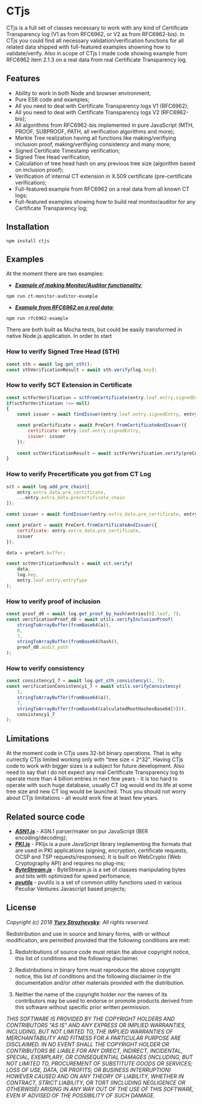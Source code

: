 # CTjs

CTjs is a full set of classes necessary to work with any kind of Certificate Transparency log (V1 as from RFC6962, or V2 as from RFC6962-bis). In CTjs you could find all necessary validation/verification functions for all related data shipped with full-featured examples showning how to validate/verify. Also in scope of CTjs I made code showing example from RFC6962 item 2.1.3 on a real data from real Certificate Transparency log.  

## Features

* Ability to work in both Node and browser environment;
* Pure ES6 code and examples;
* All you need to deal with Certificate Transparency logs V1 (RFC6962);
* All you need to deal with Certificate Transparency logs V2 (RFC6962-bis);
* All algorithms from RFC6962-bis implemented in pure JavaScript (MTH, PROOF, SUBPROOF, PATH, all verification algorithms and more);
* Merkle Tree realization having all functions like making/verifiying inclusion proof, making/verifiying consistency and many more;
* Signed Certificate Timestamp verification;
* Signed Tree Head verification;
* Calculation of tree head hash on any previous tree size (algorithm based on inclusion proof);
* Verification of internal CT extension in X.509 certificate (pre-certificate verification);
* Full-featured example from RFC6962 on a real data from all known CT logs;
* Full-featured examples showing how to build real monitor/auditor for any Certificate Transparency log;

## Installation

```console
npm install ctjs
```

## Examples

At the moment there are two examples:
* [_**Example of making Monitor/Auditor functionality**_](https://github.com/YuryStrozhevsky/CTjs/tree/master/examples/ct-monitor-auditor-example);
```console
npm run ct-monitor-auditor-example
```
* [_**Example from RFC6962 on a real data**_](https://github.com/YuryStrozhevsky/CTjs/tree/master/examples/rfc6962-example);
```console
npm run rfc6962-example
```

There are both built as Mocha tests, but could be easily transformed in native Node.js application. In order to start  

### How to verify Signed Tree Head (STH)

```javascript
const sth = await log.get_sth();
const sthVerificationResult = await sth.verify(log.key);
```

### How to verify SCT Extension in Certificate

```javascript
const sctForVerification = sctFromCertificate(entry.leaf.entry.signedEntry, sct.logID);
if(sctForVerification !== null)
{
    const issuer = await findIssuer(entry.leaf.entry.signedEntry, entry.extra_data);

    const preCertificate = await PreCert.fromCertificateAndIssuer({
        certificate: entry.leaf.entry.signedEntry,
        issuer: issuer
    });
    
    const sctVerificationResult = await sctForVerification.verify(preCertificate.buffer, log.key, LogEntryType.constants("precert_entry"));
}
```

### How to verify Precertificate you got from CT Log

```javascript
sct = await log.add_pre_chain([
    entry.extra_data.pre_certificate,
    ...entry.extra_data.precertificate_chain
]);

const issuer = await findIssuer(entry.extra_data.pre_certificate, entry.extra_data.precertificate_chain);

const preCert = await PreCert.fromCertificateAndIssuer({
    certificate: entry.extra_data.pre_certificate,
    issuer
});

data = preCert.buffer;

const sctVerificationResult = await sct.verify(
    data,
    log.key,
    entry.leaf.entry.entryType
);
```

### How to verify proof of inclusion

```javascript
const proof_d0 = await log.get_proof_by_hash(entries[0].leaf, 7);
const verificationProof_d0 = await utils.verifyInclusionProof(
    stringToArrayBuffer(fromBase64(a)),
    0,
    7,
    stringToArrayBuffer(fromBase64(hash)),
    proof_d0.audit_path
);
```

### How to verify consistency

```javascript
const consistency1_7 = await log.get_sth_consistency(1, 7);
const verificationConsistency1_7 = await utils.verifyConsistency(
    1,
    stringToArrayBuffer(fromBase64(a)),
    7,
    stringToArrayBuffer(fromBase64(calculatedRootHashesBase64[5])),
    consistency1_7
);
```

## Limitations

At the moment code in CTjs uses 32-bit binary operations. That is why currectly CTjs limited working only with "tree size < 2^32". Having CTjs code to work with bigger sizes is a subject for future development. Also need to say that I do not expect any real Certificate Transparency log to operate more than 4 billion entries in next few years - it is too hard to operate with such huge database, usually CT log would end its life at some tree size and new CT log would be launched.  Thus you should not worry about CTjs limitations - all would work fine at least few years.

## Related source code

* [_**ASN1.js**_](https://github.com/PeculiarVentures/ASN1.js) - ASN.1 parser/maker on pur JavaScript (BER encoding/decoding);
* [_**PKI.js**_](https://github.com/PeculiarVentures/PKI.js) - PKIjs is a pure JavaScript library implementing the formats that are used in PKI applications (signing, encryption, certificate requests, OCSP and TSP requests/responses). It is built on WebCrypto (Web Cryptography API) and requires no plug-ins;
* [_**ByteStream.js**_](https://github.com/PeculiarVentures/ByteStream.js) - ByteStream.js is a set of classes manipulating bytes and bits with optimized for speed perfomance;
* [_**pvutils**_](https://github.com/PeculiarVentures/pvutils) - pvutils is a set of common utility functions used in various Peculiar Ventures Javascript based projects;

## License

*Copyright (c) 2018 [_**Yury Strozhevsky**_](http://www.strozhevsky.com/).*
*All rights reserved.*

Redistribution and use in source and binary forms, with or without modification, 
are permitted provided that the following conditions are met:

1. Redistributions of source code must retain the above copyright notice, 
   this list of conditions and the following disclaimer.

2. Redistributions in binary form must reproduce the above copyright notice, 
   this list of conditions and the following disclaimer in the documentation 
   and/or other materials provided with the distribution.

3. Neither the name of the copyright holder nor the names of its contributors 
   may be used to endorse or promote products derived from this software without 
   specific prior written permission.

*THIS SOFTWARE IS PROVIDED BY THE COPYRIGHT HOLDERS AND CONTRIBUTORS "AS IS" AND 
ANY EXPRESS OR IMPLIED WARRANTIES, INCLUDING, BUT NOT LIMITED TO, THE IMPLIED 
WARRANTIES OF MERCHANTABILITY AND FITNESS FOR A PARTICULAR PURPOSE ARE DISCLAIMED. 
IN NO EVENT SHALL THE COPYRIGHT HOLDER OR CONTRIBUTORS BE LIABLE FOR ANY DIRECT, 
INDIRECT, INCIDENTAL, SPECIAL, EXEMPLARY, OR CONSEQUENTIAL DAMAGES (INCLUDING, BUT 
NOT LIMITED TO, PROCUREMENT OF SUBSTITUTE GOODS OR SERVICES; LOSS OF USE, DATA, OR 
PROFITS; OR BUSINESS INTERRUPTION) HOWEVER CAUSED AND ON ANY THEORY OF LIABILITY, 
WHETHER IN CONTRACT, STRICT LIABILITY, OR TORT (INCLUDING NEGLIGENCE OR OTHERWISE) 
ARISING IN ANY WAY OUT OF THE USE OF THIS SOFTWARE, EVEN IF ADVISED OF THE POSSIBILITY 
OF SUCH DAMAGE.* 
 